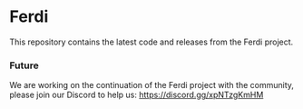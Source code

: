 # Ferdi
This repository contains the latest code and releases from the Ferdi project. 

### Future
We are working on the continuation of the Ferdi project with the community, please join our Discord to help us:
https://discord.gg/xpNTzgKmHM
